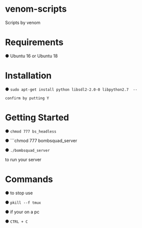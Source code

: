 # venom-scripts
Scripts by venom

# Requirements

● Ubuntu 16 or Ubuntu 18

# Installation

● ```sudo apt-get install python libsdl2-2.0-0 libpython2.7  --```

```confirm by putting Y```

# Getting Started

● ```chmod 777 bs_headless```

● ```chmod 777 bombsquad_server

● ```./bombsquad_server``` 

to run your server 

# Commands 
● to stop use

● ```pkill --f tmux```

● if your on a pc 

● ```CTRL + C```
